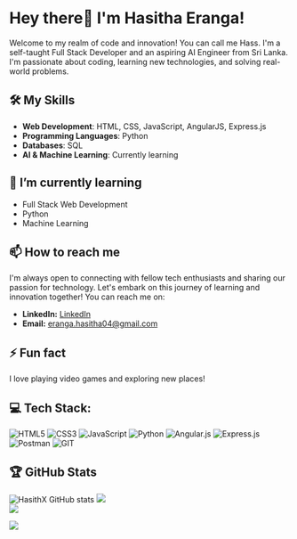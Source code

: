 # Hey there👋 I'm Hasitha Eranga!

Welcome to my realm of code and innovation! You can call me Hass. I'm a self-taught Full Stack Developer and an aspiring AI Engineer from Sri Lanka. I'm passionate about coding, learning new technologies, and solving real-world problems.

## 🛠️ My Skills

- **Web Development**: HTML, CSS, JavaScript, AngularJS, Express.js
- **Programming Languages**: Python
- **Databases**: SQL
- **AI & Machine Learning**: Currently learning

## 🌱 I’m currently learning

- Full Stack Web Development
- Python
- Machine Learning

## 📫 How to reach me

I'm always open to connecting with fellow tech enthusiasts and sharing our passion for technology. Let's embark on this journey of learning and innovation together! You can reach me on:

- **LinkedIn:** [LinkedIn](https://www.linkedin.com/in/hasitha-eranga-6b6536288/)
- **Email:** eranga.hasitha04@gmail.com

## ⚡ Fun fact

I love playing video games and exploring new places!

## 💻 Tech Stack:

![HTML5](https://img.shields.io/badge/html5-%23E34F26.svg?style=for-the-badge&logo=html5&logoColor=white) 
![CSS3](https://img.shields.io/badge/css3-%231572B6.svg?style=for-the-badge&logo=css3&logoColor=white) 
![JavaScript](https://img.shields.io/badge/javascript-%23323330.svg?style=for-the-badge&logo=javascript&logoColor=%23F7DF1E) 
![Python](https://img.shields.io/badge/python-3670A0?style=for-the-badge&logo=python&logoColor=ffdd54) 
![Angular.js](https://img.shields.io/badge/angular.js-%23E23237.svg?style=for-the-badge&logo=angularjs&logoColor=white) 
![Express.js](https://img.shields.io/badge/express.js-%23404d59.svg?style=for-the-badge&logo=express&logoColor=%2361DAFB) 
![Postman](https://img.shields.io/badge/Postman-FF6C37?style=for-the-badge&logo=postman&logoColor=white) 
![GIT](https://img.shields.io/badge/Git-fc6d26?style=for-the-badge&logo=git&logoColor=white) 
<!--END_SECTION:waka-->

## 🏆 GitHub Stats

![HasithX GitHub stats](https://github-readme-stats.vercel.app/api?username=HasithX&show_icons=true&theme=radical)
![](https://github-readme-streak-stats.herokuapp.com/?user=HasithX&theme=radical&hide_border=true)<br/>
![](https://github-readme-stats.vercel.app/api/top-langs/?username=HasithX&theme=radical&hide_border=true&include_all_commits=true&count_private=true&layout=compact)



[![](https://visitcount.itsvg.in/api?id=HasithX&icon=1&color=12)](https://visitcount.itsvg.in)

